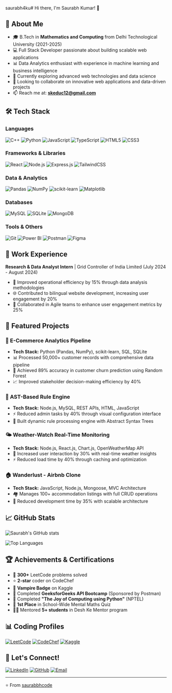 saurabh4ku# Hi there, I'm Saurabh Kumar! 👋

## 🚀 About Me
- 🎓 B.Tech in **Mathematics and Computing** from Delhi Technological University (2021-2025)
- 💻 Full Stack Developer passionate about building scalable web applications
- 📊 Data Analytics enthusiast with experience in machine learning and business intelligence
- 🌱 Currently exploring advanced web technologies and data science
- 💞️ Looking to collaborate on innovative web applications and data-driven projects
- 📫 Reach me at: **skeduc12@gmail.com**

## 🛠️ Tech Stack

### Languages
![C++](https://img.shields.io/badge/-C++-00599C?style=flat-square&logo=c%2B%2B&logoColor=white)
![Python](https://img.shields.io/badge/-Python-3776AB?style=flat-square&logo=python&logoColor=white)
![JavaScript](https://img.shields.io/badge/-JavaScript-F7DF1E?style=flat-square&logo=javascript&logoColor=black)
![TypeScript](https://img.shields.io/badge/-TypeScript-007ACC?style=flat-square&logo=typescript&logoColor=white)
![HTML5](https://img.shields.io/badge/-HTML5-E34F26?style=flat-square&logo=html5&logoColor=white)
![CSS3](https://img.shields.io/badge/-CSS3-1572B6?style=flat-square&logo=css3&logoColor=white)

### Frameworks & Libraries
![React](https://img.shields.io/badge/-React-61DAFB?style=flat-square&logo=react&logoColor=black)
![Node.js](https://img.shields.io/badge/-Node.js-339933?style=flat-square&logo=node.js&logoColor=white)
![Express.js](https://img.shields.io/badge/-Express.js-000000?style=flat-square&logo=express&logoColor=white)
![TailwindCSS](https://img.shields.io/badge/-TailwindCSS-38B2AC?style=flat-square&logo=tailwind-css&logoColor=white)

### Data & Analytics
![Pandas](https://img.shields.io/badge/-Pandas-150458?style=flat-square&logo=pandas&logoColor=white)
![NumPy](https://img.shields.io/badge/-NumPy-013243?style=flat-square&logo=numpy&logoColor=white)
![scikit-learn](https://img.shields.io/badge/-scikit--learn-F7931E?style=flat-square&logo=scikit-learn&logoColor=white)
![Matplotlib](https://img.shields.io/badge/-Matplotlib-11557c?style=flat-square&logo=python&logoColor=white)

### Databases
![MySQL](https://img.shields.io/badge/-MySQL-4479A1?style=flat-square&logo=mysql&logoColor=white)
![SQLite](https://img.shields.io/badge/-SQLite-003B57?style=flat-square&logo=sqlite&logoColor=white)
![MongoDB](https://img.shields.io/badge/-MongoDB-47A248?style=flat-square&logo=mongodb&logoColor=white)

### Tools & Others
![Git](https://img.shields.io/badge/-Git-F05032?style=flat-square&logo=git&logoColor=white)
![Power BI](https://img.shields.io/badge/-Power%20BI-F2C811?style=flat-square&logo=power-bi&logoColor=black)
![Postman](https://img.shields.io/badge/-Postman-FF6C37?style=flat-square&logo=postman&logoColor=white)
![Figma](https://img.shields.io/badge/-Figma-F24E1E?style=flat-square&logo=figma&logoColor=white)

## 💼 Work Experience

**Research & Data Analyst Intern** | Grid Controller of India Limited (July 2024 - August 2024)
- 🚀 Improved operational efficiency by 15% through data analysis methodologies
- 🌐 Contributed to bilingual website development, increasing user engagement by 20%
- 👥 Collaborated in Agile teams to enhance user engagement metrics by 25%

## 🚀 Featured Projects

### 🛒 E-Commerce Analytics Pipeline
- **Tech Stack:** Python (Pandas, NumPy), scikit-learn, SQL, SQLite
- 📊 Processed 50,000+ customer records with comprehensive data pipeline
- 🤖 Achieved 89% accuracy in customer churn prediction using Random Forest
- 📈 Improved stakeholder decision-making efficiency by 40%

### 🧠 AST-Based Rule Engine
- **Tech Stack:** Node.js, MySQL, REST APIs, HTML, JavaScript
- ⚡ Reduced admin tasks by 40% through visual configuration interface
- 🔧 Built dynamic rule processing engine with Abstract Syntax Trees

### 🌤️ Weather-Watch Real-Time Monitoring
- **Tech Stack:** Node.js, React.js, Chart.js, OpenWeatherMap API
- 📱 Increased user interaction by 30% with real-time weather insights
- ⚡ Reduced load time by 40% through caching and optimization

### 🏠 Wanderlust - Airbnb Clone
- **Tech Stack:** JavaScript, Node.js, Mongoose, MVC Architecture
- 🏘️ Manages 100+ accommodation listings with full CRUD operations
- 🚀 Reduced development time by 35% with scalable architecture

## 📈 GitHub Stats

![Saurabh's GitHub stats](https://github-readme-stats.vercel.app/api?username=saurabbhcode&show_icons=true&theme=radical)

![Top Languages](https://github-readme-stats.vercel.app/api/top-langs/?username=saurabbhcode&layout=compact&theme=radical)

## 🏆 Achievements & Certifications

- 🧩 **300+** LeetCode problems solved
- ⭐ **2-star** coder on CodeChef
- 🧛 **Vampire Badge** on Kaggle
- 📜 Completed **GeeksforGeeks API Bootcamp** (Sponsored by Postman)
- 🐍 Completed **"The Joy of Computing using Python"** (NPTEL)
- 🏅 **1st Place** in School-Wide Mental Maths Quiz
- 👨‍🏫 Mentored **5+ students** in Desh Ke Mentor program

## 📊 Coding Profiles

[![LeetCode](https://img.shields.io/badge/-LeetCode-FFA116?style=flat-square&logo=leetcode&logoColor=black)](https://leetcode.com/saurabbhcode)
[![CodeChef](https://img.shields.io/badge/-CodeChef-5B4638?style=flat-square&logo=codechef&logoColor=white)](https://codechef.com/users/saurabbhcode)
[![Kaggle](https://img.shields.io/badge/-Kaggle-20BEFF?style=flat-square&logo=kaggle&logoColor=white)](https://kaggle.com/saurabbhcode)

## 🤝 Let's Connect!

[![LinkedIn](https://img.shields.io/badge/-LinkedIn-0077B5?style=flat-square&logo=linkedin&logoColor=white)](https://linkedin.com/in/saurabh-kumar)
[![GitHub](https://img.shields.io/badge/-GitHub-181717?style=flat-square&logo=github&logoColor=white)](https://github.com/saurabbhcode)
[![Email](https://img.shields.io/badge/-Email-D14836?style=flat-square&logo=gmail&logoColor=white)](mailto:saurabhtrad12@gmail.com)

---
⭐️ From [saurabbhcode](https://github.com/saurabh4ku)
